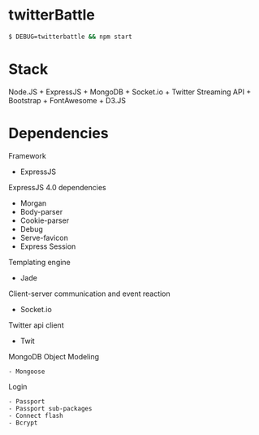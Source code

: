 # twitterBattle

```bash
$ DEBUG=twitterbattle && npm start
```

# Stack

Node.JS + ExpressJS + MongoDB + Socket.io + Twitter Streaming API + Bootstrap + FontAwesome + D3.JS

# Dependencies

Framework

   - ExpressJS        
       
ExpressJS 4.0 dependencies

   - Morgan
   - Body-parser
   - Cookie-parser
   - Debug
   - Serve-favicon
   - Express Session

Templating engine

   - Jade

Client-server communication and event reaction

   - Socket.io

Twitter api client       
    
   - Twit   

MongoDB Object Modeling

	- Mongoose

Login

	- Passport
	- Passport sub-packages
	- Connect flash
	- Bcrypt

